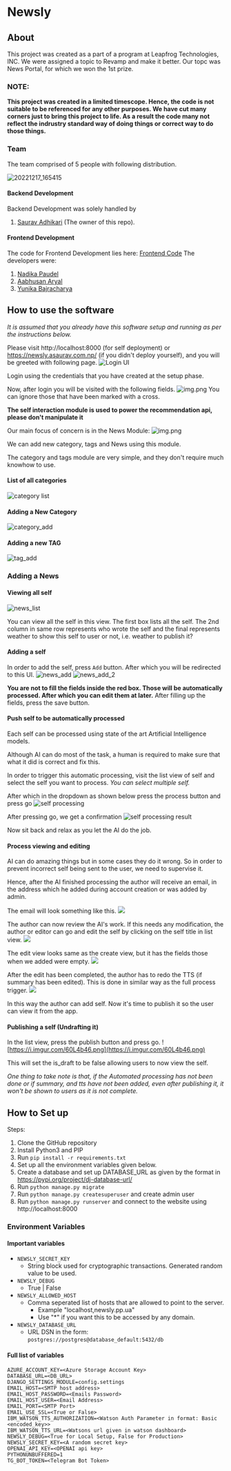 # Newsly

## About
This project was created as a part of a program at Leapfrog Technologies, INC. We were assigned a topic to Revamp and make it better. Our topc was News Portal, for which we won the 1st prize. 

### NOTE:
**This project was created in a limited timescope. Hence, the code is not suitable to be referenced for any other purposes. We have cut many corners just to bring this project to life. As a result the code many not reflect the indrustry standard way of doing things or correct way to do those things.**

### Team
The team comprised of 5 people with following distribution.

![20221217_165415](https://user-images.githubusercontent.com/69170305/208281465-fc149d82-ce9e-4569-a670-1b3d97d85071.jpg)

#### Backend Development
Backend Development was solely handled by
1. [Saurav Adhikari](https://github.com/ErSauravAdhikari/) (The owner of this repo). 

#### Frontend Development
The code for Frontend Development lies here: [Frontend Code](https://github.com/nadika18/Newsly_frontend/)
The developers were:
1. [Nadika Paudel](https://github.com/Nadika18)
2. [Aabhusan Aryal](https://github.com/aabhusanaryal)
3. [Yunika Bajracharya](https://github.com/Yunika-Bajracharya)

## How to use the software
*It is assumed that you already have this software setup and running as per the instructions below.*

Please visit http://localhost:8000 (for self deployment) or https://newsly.asaurav.com.np/ (if you didn't deploy yourself), and you will be greeted with following page.
![Login UI](https://i.imgur.com/Ix0PnkD.png)

Login using the credentials that you have created at the setup phase.

Now, after login you will be visited with the following fields.
![img.png](newsly/static/docs/img.png)
You can ignore those that have been marked with a cross.

**The self interaction module is used to power the recommendation api, please don't manipulate it**

Our main focus of concern is in the News Module:
![img.png](newsly/static/docs/img_2.png)

We can add new category, tags and News using this module. 

The category and tags module are very simple, and they don't require much knowhow to use.
#### List of all categories
![category list](https://i.imgur.com/71iuXGC.png)

#### Adding a New Category
![category_add](https://i.imgur.com/c1lc9GF.png)

#### Adding a new TAG
![tag_add](https://i.imgur.com/7TXmqef.png)

### Adding a News
#### Viewing all self
![news_list](https://i.imgur.com/VEOXxsu.png)

You can view all the self in this view. The first box lists all the self. The 2nd column in same row represents who wrote the self and the final represents weather to show this self to user or not, i.e. weather to publish it?

#### Adding a self
In order to add the self, press `Add` button. After which you will be redirected to this UI.
![news_add](https://i.imgur.com/7XwVRVl.png)
![news_add_2](https://i.imgur.com/RTidB7Q.png)

**You are not to fill the fields inside the red box. Those will be automatically processed. After which you can edit them at later.**
After filling up the fields, press the save button.  

#### Push self to be automatically processed
Each self can be processed using state of the art Artificial Intelligence models.

Although AI can do most of the task, a human is required to make sure that what it did is correct and fix this. 

In order to trigger this automatic processing, visit the list view of self and select the self you want to process.
_You can select multiple self._

After which in the dropdown as shown below press the process button and press go
![self processing](https://i.imgur.com/fI9ly5C.png)

After pressing go, we get a confirmation
![self processing result](https://i.imgur.com/SLJuCxP.png)

Now sit back and relax as you let the AI do the job.

#### Process viewing and editing
AI can do amazing things but in some cases they do it wrong. So in order to prevent incorrect self being sent to the user, we need to supervise it.

Hence, after the AI finished processing the author will receive an email, in the address which he added during account creation or was added by admin.

The email will look something like this.
![](https://i.imgur.com/KXEFcAU.png)

The author can now review the AI's work. If this needs any modification, the author or editor can go and edit the self by clicking on the self title in list view.
![](https://i.imgur.com/7OuVQpw.png)

The edit view looks same as the create view, but it has the fields those when we added were empty.
![](https://i.imgur.com/Du40p44.png)

After the edit has been completed, the author has to redo the TTS (if summary has been edited). This is done in similar way as the full process trigger.
![](https://i.imgur.com/mFiL1S9.png)

In this way the author can add self. Now it's time to publish it so the user can view it from the app.

#### Publishing a self (Undrafting it)
In the list view, press the publish button and press go.
![https://i.imgur.com/60L4b46.png](https://i.imgur.com/60L4b46.png)

This will set the is_draft to be false allowing users to now view the self.

_One thing to take note is that, if the Automated processing has not been done or if summary, and tts have not been added, even after publishing it, it won't be shown to users as it is not complete._

## How to Set up
Steps:
1. Clone the GitHub repository
2. Install Python3 and PIP
3. Run `pip install -r requirements.txt`
4. Set up all the environment variables given below.
5. Create a database and set up DATABASE_URL as given by the format in https://pypi.org/project/dj-database-url/
6. Run `python manage.py migrate`
7. Run `python manage.py createsuperuser` and create admin user
8. Run `python manage.py runserver` and connect to the website using http://localhost:8000

### Environment Variables
#### Important variables
- `NEWSLY_SECRET_KEY`
  - String block used for cryptographic transactions. Generated random value to be used. 
- `NEWSLY_DEBUG`
  - True | False
- `NEWSLY_ALLOWED_HOST`
  - Comma seperated list of hosts that are allowed to point to the server. 
    - Example "localhost,newsly.pp.ua"
    - Use "*" if you want this to be accessed by any domain. 
- `NEWSLY_DATABASE_URL`
  - URL DSN in the form: `postgres://postgres@database_default:5432/db
`
#### Full list of variables
```dotenv
AZURE_ACCOUNT_KEY=<Azure Storage Account Key> 
DATABASE_URL=<DB_URL>
DJANGO_SETTINGS_MODULE=config.settings
EMAIL_HOST=<SMTP host address>
EMAIL_HOST_PASSWORD=<Emails Password>
EMAIL_HOST_USER=<Email Address>
EMAIL_PORT=<SMTP Port>
EMAIL_USE_SSL=<True or False>
IBM_WATSON_TTS_AUTHORIZATION=<Watson Auth Parameter in format: Basic <encoded_key>>
IBM_WATSON_TTS_URL=<Watsons url given in watson dashboard>
NEWSLY_DEBUG=<True for Local Setup, False for Production>
NEWSLY_SECRET_KEY=<A random secret key>
OPENAI_API_KEY=<OPENAI api key>
PYTHONUNBUFFERED=1
TG_BOT_TOKEN=<Telegram Bot Token>
```
